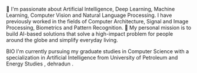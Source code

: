 🔭 I'm passionate about Artificial Intelligence, Deep Learning, Machine Learning, Computer Vision and Natural Language Processing. I have previously worked in the fields of Computer Architecture, Signal and Image Processing, Biometrics and Pattern Recognition.
💬 My personal mission is to build AI-based solutions that solve a high-impact problem for people around the globe and simplify everyday living.

BIO
I'm currently pursuing my graduate studies in Computer Science with a specialization in Artificial Intelligence from University of Petroleum and Energy Studies , dehradun .
